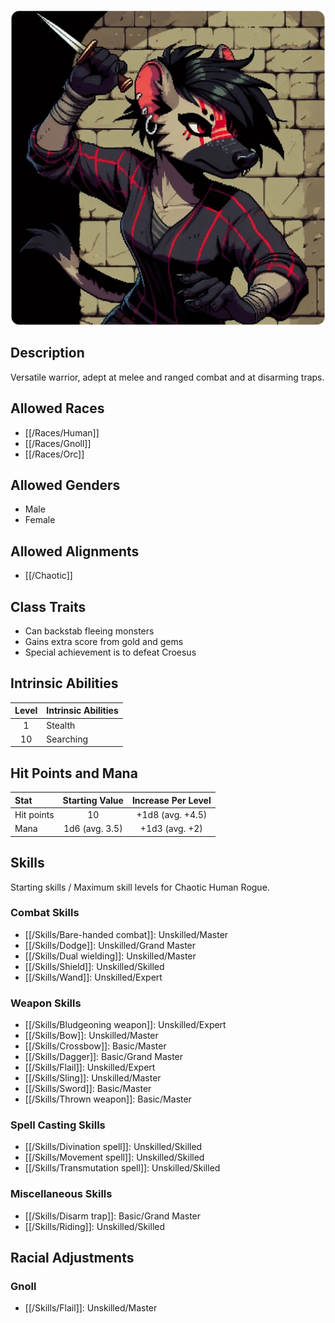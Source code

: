 ![Rogue](/uploads/Roles/Rogue/rogue.webp)

## Description

Versatile warrior, adept at melee and ranged combat and at disarming traps.

## Allowed Races

- [[/Races/Human]]
- [[/Races/Gnoll]]
- [[/Races/Orc]]

## Allowed Genders

- Male
- Female

## Allowed Alignments

- [[/Chaotic]]

## Class Traits

- Can backstab fleeing monsters
- Gains extra score from gold and gems
- Special achievement is to defeat Croesus

## Intrinsic Abilities

| Level | Intrinsic Abilities |
| :---: | :--------- |
| 1 | Stealth |
| 10 | Searching |

## Hit Points and Mana

| Stat | Starting Value | Increase Per Level |
| :--- | :------------: | :----------------: |
| Hit points | 10 | +1d8 (avg. +4.5) |
| Mana | 1d6 (avg. 3.5) | +1d3 (avg. +2) |

## Skills

Starting skills / Maximum skill levels for Chaotic Human Rogue. 

### Combat Skills 

- [[/Skills/Bare-handed combat]]: Unskilled/Master 
- [[/Skills/Dodge]]: Unskilled/Grand Master
- [[/Skills/Dual wielding]]: Unskilled/Master 
- [[/Skills/Shield]]: Unskilled/Skilled
- [[/Skills/Wand]]: Unskilled/Expert

### Weapon Skills 

- [[/Skills/Bludgeoning weapon]]: Unskilled/Expert 
- [[/Skills/Bow]]: Unskilled/Master
- [[/Skills/Crossbow]]: Basic/Master
- [[/Skills/Dagger]]: Basic/Grand Master
- [[/Skills/Flail]]: Unskilled/Expert
- [[/Skills/Sling]]: Unskilled/Master
- [[/Skills/Sword]]: Basic/Master
- [[/Skills/Thrown weapon]]: Basic/Master

### Spell Casting Skills 

- [[/Skills/Divination spell]]: Unskilled/Skilled
- [[/Skills/Movement spell]]: Unskilled/Skilled
- [[/Skills/Transmutation spell]]: Unskilled/Skilled

### Miscellaneous Skills 

- [[/Skills/Disarm trap]]: Basic/Grand Master
- [[/Skills/Riding]]: Unskilled/Skilled

## Racial Adjustments

### Gnoll

- [[/Skills/Flail]]: Unskilled/Master